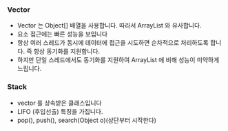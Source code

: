 ### Vector
* Vector 는 Object[] 배열을 사용합니다. 따라서 ArrayList 와 유사합니다. 
* 요소 접근에는 빠른 성능을 보입니다
* 항상 여러 스레드가 동시에 데이터에 접근을 시도하면 순차적으로 처리하도록 합니다. 즉 항상 동기화를 지원합니다.
* 하지만 단일 스레드에서도 동기화를 지원하여 ArrayList 에 비해 성능이 미약하게 느립니다.

### Stack
* vector 를 상속받은 클래스입니다
* LIFO (후입선출) 특징을 가집니다.
* pop(), push(), search(Object o)(상단부터 시작한다)